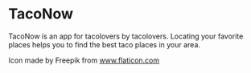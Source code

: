 # TacoNow

TacoNow is an app for tacolovers by tacolovers. Locating your favorite places helps you to find the best taco places in your area.

Icon made by Freepik from www.flaticon.com
